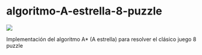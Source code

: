 # algoritmo-A-estrella-8-puzzle

<img src="https://img.shields.io/badge/GPL-v3-green"/>

Implementación del algoritmo A* (A estrella) para resolver el clásico juego 8 puzzle
